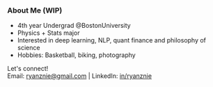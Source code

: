 ### About Me (WIP)

- 4th year Undergrad @BostonUniversity
- Physics + Stats major
- Interested in deep learning, NLP, quant finance and philosophy of science
- Hobbies: Basketball, biking, photography

Let's connect! <br>
Email: <ryanznie@gmail.com> | LinkedIn: [in/ryanznie](https://www.linkedin.com/in/ryanznie/)
<!--
**ryanznie/ryanznie** is a ✨ _special_ ✨ repository because its `README.md` (this file) appears on your GitHub profile.

Here are some ideas to get you started:

- 🔭 I’m currently working on ...
- 🌱 I’m currently learning ...
- 👯 I’m looking to collaborate on ...
- 🤔 I’m looking for help with ...
- 💬 Ask me about ...
- 📫 How to reach me: ...
- 😄 Pronouns: ...
- ⚡ Fun fact: ...
-->
